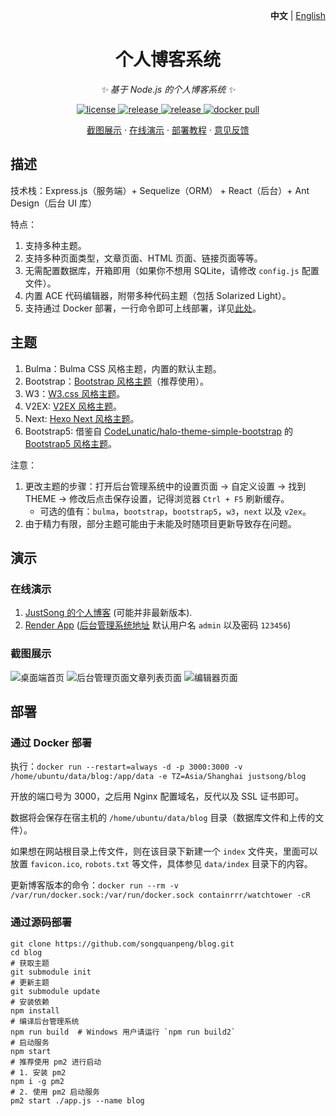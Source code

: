 <p align="right">
   <strong>中文</strong> | <a href="./README.en.md">English</a>
</p>

<div align="center">

# 个人博客系统

_✨ 基于 Node.js 的个人博客系统 ✨_

</div>

<p align="center">
  <a href="https://raw.githubusercontent.com/songquanpeng/blog/master/LICENSE">
    <img src="https://img.shields.io/github/license/songquanpeng/blog?color=brightgreen" alt="license">
  </a>
  <a href="https://github.com/songquanpeng/blog/releases/latest">
    <img src="https://img.shields.io/github/v/release/songquanpeng/blog?color=brightgreen&include_prereleases" alt="release">
  </a>
  <a href="https://github.com/songquanpeng/blog/releases/latest">
    <img src="https://img.shields.io/github/downloads/songquanpeng/blog/total?color=brightgreen&include_prereleases" alt="release">
  </a>
  <a href="https://hub.docker.com/repository/docker/justsong/blog">
    <img src="https://img.shields.io/docker/pulls/justsong/blog?color=brightgreen" alt="docker pull">
  </a>
</p>

<p align="center">
  <a href="#截图展示">截图展示</a>
  ·
  <a href="https://iamazing.cn/">在线演示</a>
  ·
  <a href="#部署">部署教程</a>
  ·
  <a href="https://github.com/songquanpeng/blog/issues">意见反馈</a>
</p>


## 描述
技术栈：Express.js（服务端）+ Sequelize（ORM） + React（后台）+ Ant Design（后台 UI 库）

特点：
1. 支持多种主题。
2. 支持多种页面类型，文章页面、HTML 页面、链接页面等等。
3. 无需配置数据库，开箱即用（如果你不想用 SQLite，请修改 `config.js` 配置文件）。
4. 内置 ACE 代码编辑器，附带多种代码主题（包括 Solarized Light）。
5. 支持通过 Docker 部署，一行命令即可上线部署，详见[此处](#部署)。

## 主题
1. Bulma：Bulma CSS 风格主题，内置的默认主题。
2. Bootstrap：[Bootstrap 风格主题](https://github.com/songquanpeng/blog-theme-bootstrap)（推荐使用）。
3. W3：[W3.css 风格主题](https://github.com/songquanpeng/blog-theme-w3)。
4. V2EX: [V2EX 风格主题](https://github.com/songquanpeng/blog-theme-v2ex)。
5. Next: [Hexo Next 风格主题](https://github.com/songquanpeng/blog-theme-next)。
6. Bootstrap5: 借鉴自 [CodeLunatic/halo-theme-simple-bootstrap](https://github.com/CodeLunatic/halo-theme-simple-bootstrap) 的 [Bootstrap5 风格主题](https://github.com/songquanpeng/blog-theme-bootstrap5)。

注意：
1. 更改主题的步骤：打开后台管理系统中的设置页面 -> 自定义设置 -> 找到 THEME -> 修改后点击保存设置，记得浏览器 `Ctrl + F5` 刷新缓存。
    + 可选的值有：`bulma`，`bootstrap`，`bootstrap5`，`w3`，`next` 以及 `v2ex`。
2. 由于精力有限，部分主题可能由于未能及时随项目更新导致存在问题。

## 演示
### 在线演示
1. [JustSong 的个人博客](https://iamazing.cn) (可能并非最新版本).
2. [Render App](https://nodejs-blog.onrender.com) ([后台管理系统地址](https://nodejs-blog.onrender.com/admin/) 默认用户名 `admin` 以及密码 `123456`)

### 截图展示
![桌面端首页](https://user-images.githubusercontent.com/39998050/108320215-76e02e00-71fd-11eb-8ecc-caeff90eb0da.png)
![后台管理页面文章列表页面](https://user-images.githubusercontent.com/39998050/108320192-6f208980-71fd-11eb-8e3d-92e61dce09e6.png)
![编辑器页面](https://user-images.githubusercontent.com/39998050/108320168-6465f480-71fd-11eb-8abd-f74588d9e39a.png)

## 部署
### 通过 Docker 部署
执行：`docker run --restart=always -d -p 3000:3000 -v /home/ubuntu/data/blog:/app/data -e TZ=Asia/Shanghai justsong/blog`

开放的端口号为 3000，之后用 Nginx 配置域名，反代以及 SSL 证书即可。

数据将会保存在宿主机的 `/home/ubuntu/data/blog` 目录（数据库文件和上传的文件）。

如果想在网站根目录上传文件，则在该目录下新建一个 `index` 文件夹，里面可以放置 `favicon.ico`, `robots.txt` 等文件，具体参见 `data/index` 目录下的内容。

更新博客版本的命令：`docker run --rm -v /var/run/docker.sock:/var/run/docker.sock containrrr/watchtower -cR`

### 通过源码部署
```shell script
git clone https://github.com/songquanpeng/blog.git
cd blog
# 获取主题
git submodule init
# 更新主题
git submodule update
# 安装依赖
npm install
# 编译后台管理系统
npm run build  # Windows 用户请运行 `npm run build2`
# 启动服务
npm start
# 推荐使用 pm2 进行启动
# 1. 安装 pm2
npm i -g pm2
# 2. 使用 pm2 启动服务
pm2 start ./app.js --name blog
```
